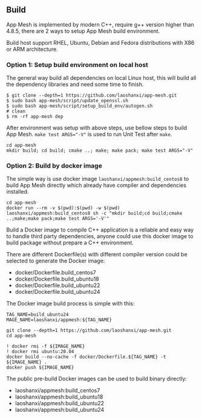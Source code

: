 ## Build

App Mesh is implemented by modern C++, require g++ version higher than 4.8.5, there are 2 ways to setup App Mesh build environment.

Build host support RHEL, Ubuntu, Debian and Fedora distributions with X86 or ARM architecture.

### Option 1: Setup build environment on local host

The general way build all dependencies on local Linux host, this will build all the dependency libraries and need some time to finish.

```shell
$ git clone --depth=1 https://github.com/laoshanxi/app-mesh.git
$ sudo bash app-mesh/script/update_openssl.sh
$ sudo bash app-mesh/script/setup_build_env/autogen.sh
# clean
$ rm -rf app-mesh dep
```

After environment was setup with above steps, use bellow steps to build App Mesh. `make test ARGS="-V"` is used to run Unit Test after `make`.

```shell
cd app-mesh
mkdir build; cd build; cmake ..; make; make pack; make test ARGS="-V"
```

### Option 2: Build by docker image

The simple way is use docker image `laoshanxi/appmesh:build_centos8` to build App Mesh directly which already have compiler and dependencies installed.

```shell
cd app-mesh
docker run --rm -v $(pwd):$(pwd) -w $(pwd) laoshanxi/appmesh:build_centos8 sh -c "mkdir build;cd build;cmake ..;make;make pack;make test ARGS='-V'"
```

Build a Docker image to compile C++ application is a reliable and easy way to handle third party dependencies, anyone could use this docker image to build package without prepare a C++ environment.

There are different Dockerfile(s) with different compiler version could be selected to generate the Docker image:

- docker/Dockerfile.build_centos7
- docker/Dockerfile.build_ubuntu18
- docker/Dockerfile.build_ubuntu22
- docker/Dockerfile.build_ubuntu24

The Docker image build process is simple with this:

```shell
TAG_NAME=build_ubuntu24
MAGE_NAME=laoshanxi/appmesh:${TAG_NAME}

git clone --depth=1 https://github.com/laoshanxi/app-mesh.git
cd app-mesh

! docker rmi -f ${IMAGE_NAME}
! docker rmi ubuntu:20.04
docker build --no-cache -f docker/Dockerfile.${TAG_NAME} -t ${IMAGE_NAME} .
docker push ${IMAGE_NAME}
```

The public pre-build Docker images can be used to build binary directly:

- laoshanxi/appmesh:build_centos7
- laoshanxi/appmesh:build_ubuntu18
- laoshanxi/appmesh:build_ubuntu22
- laoshanxi/appmesh:build_ubuntu24
